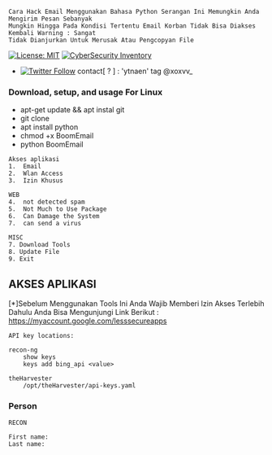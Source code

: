 ```
Cara Hack Email Menggunakan Bahasa Python Serangan Ini Memungkin Anda Mengirim Pesan Sebanyak 
Mungkin Hingga Pada Kondisi Tertentu Email Korban Tidak Bisa Diakses Kembali Warning : Sangat 
Tidak Dianjurkan Untuk Merusak Atau Pengcopyan File
```
[![License: MIT](https://img.shields.io/badge/Check-Youtube-red.svg)](https://youtu.be/JCqup2Vmaz8)
[![CyberSecurity Inventory](https://img.shields.io/badge/Hack-informations-FF5050_flat.svg)](https://youtu.be/JCqup2Vmaz8)

* [![Twitter Follow](https://img.shields.io/twitter/follow/jay_townsend1.svg?style=social&label=Follow)](https://twitter.com/xoxvv_) contact[ ? ] : 'ytnaen' tag @xoxvv_

### Download, setup, and usage For Linux
* apt-get update && apt instal git
* git clone 
* apt install python
* chmod +x BoomEmail
* python BoomEmail
```
Akses aplikasi
1.  Email
2.  Wlan Access
3.  Izin Khusus

WEB
4.  not detected spam
5.  Not Much to Use Package
6.  Can Damage the System
7.  can send a virus

MISC
7. Download Tools
8. Update File
9. Exit
```
## AKSES APLIKASI

[*]Sebelum Menggunakan Tools Ini Anda Wajib Memberi Izin Akses Terlebih Dahulu
Anda Bisa Mengunjungi Link Berikut : https://myaccount.google.com/lesssecureapps

```
API key locations:

recon-ng
    show keys
    keys add bing_api <value>

theHarvester
    /opt/theHarvester/api-keys.yaml
```

### Person
```
RECON

First name:
Last name:
```

